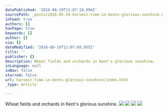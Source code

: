 ```yaml
---
datePublished: '2016-08-19T11:07:10.994Z'
sourcePath: _posts/2016-05-29-harvest-time-in-kents-glorious-sunshine.md
inFeed: true
authors: []
hasPage: true
keywords: []
author: []
via: {}
dateModified: '2016-08-19T11:07:09.955Z'
title: ''
publisher: {}
description: Wheat fields and orchards in Kent's glorious sunshine.
inLanguage: null
inNav: false
starred: false
url: harvest-time-in-kents-glorious-sunshine/index.html
_type: Article

---
```

Wheat fields and orchards in Kent's glorious sunshine.
![](https://the-grid-user-content.s3-us-west-2.amazonaws.com/882eecad-d202-44b2-9d2f-e0e11d599c3b.jpg)
![](https://s3-us-west-2.amazonaws.com/the-grid-img/p/068cf61759a2fb6371d18c5ed4fce3fef1f981e2.jpg)
![](https://the-grid-user-content.s3-us-west-2.amazonaws.com/394341d3-ed75-4e37-9bc2-7c868d3f56f1.jpg)
![](https://s3-us-west-2.amazonaws.com/the-grid-img/p/b9bec131935d2b9146747dbb7415911100baba07.jpg)